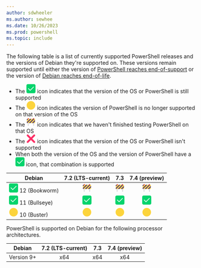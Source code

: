 ```yaml
---
author: sdwheeler
ms.author: sewhee
ms.date: 10/26/2023
ms.prod: powershell
ms.topic: include
---
```

<!-- markdownlint-disable first-line-h1 -->
The following table is a list of currently supported PowerShell releases and the versions of Debian
they're supported on. These versions remain supported until either the version of
[PowerShell reaches end-of-support][lifecycle] or the version of
[Debian reaches end-of-life][eol-debian].

- The ![Supported][1] icon indicates that the version of the OS or PowerShell is still supported
- The ![Out of Support][4] icon indicates the version of PowerShell is no longer supported on that
  version of the OS
- The ![In Test][2] icon indicates that we haven't finished testing PowerShell on that OS
- The ![Not Supported][3] icon indicates that the version of the OS or PowerShell isn't supported
- When both the version of the OS and the version of PowerShell have a ![Supported][1] icon, that
  combination is supported

[1]: ../media/shared/check-mark-button-2705.svg
[2]: ../media/shared/construction-sign-1f6a7.svg
[3]: ../media/shared/cross-mark-274c.svg
[4]: ../media/shared/large-yellow-circle-1f7e1.svg

|              Debian              |  7.2 (LTS-current)   |         7.3          |    7.4 (preview)     |
| -------------------------------- | :------------------: | :------------------: | :------------------: |
| ![Supported][1] 12 (Bookworm)    |    ![In Test][2]     |    ![In Test][2]     |    ![In Test][2]     |
| ![Supported][1] 11 (Bullseye)    |   ![Supported][1]    |   ![Supported][1]    |   ![Supported][1]    |
| ![Out of Support][4] 10 (Buster) | ![Out of Support][4] | ![Out of Support][4] | ![Out of Support][4] |

PowerShell is supported on Debian for the following processor architectures.

|   Debian   | 7.2 (LTS-current) |  7.3  | 7.4 (preview) |
| ---------- | :---------------: | :---: | :-----------: |
| Version 9+ |        x64        |  x64  |      x64      |

[lifecycle]: /powershell/scripting/install/powershell-support-lifecycle
[eol-debian]: https://wiki.debian.org/DebianReleases
